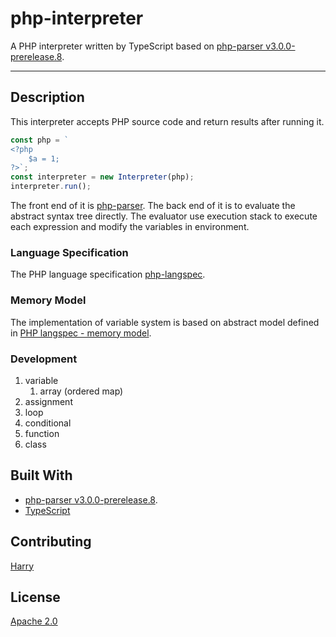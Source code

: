 # php-interpreter
A PHP interpreter written by TypeScript based on [php-parser v3.0.0-prerelease.8](https://github.com/glayzzle/php-parser/releases/tag/3.0.0-prerelease.8).

---

## Description
This interpreter accepts PHP source code and return results after running it.
```typescript
const php = `
<?php
    $a = 1;
?>`;
const interpreter = new Interpreter(php);
interpreter.run();
```

The front end of it is [php-parser](https://github.com/glayzzle/php-parser).
The back end of it is to evaluate the abstract syntax tree directly.
The evaluator use execution stack to execute each expression and modify the variables in environment.

### Language Specification
The PHP language specification [php-langspec](https://github.com/php/php-langspec/blob/master/spec).

### Memory Model 
The implementation of variable system is based on abstract model defined in [PHP langspec - memory model](https://github.com/php/php-langspec/blob/master/spec/04-basic-concepts.md#the-memory-model).


### Development
1. variable
   1. array (ordered map)
2. assignment
3. loop
4. conditional
5. function
6. class

## Built With
- [php-parser v3.0.0-prerelease.8](https://github.com/glayzzle/php-parser).
- [TypeScript](https://www.typescriptlang.org/index.html)

## Contributing
[Harry](https://github.com/eou)

## License
[Apache 2.0](https://www.apache.org/licenses/LICENSE-2.0)
